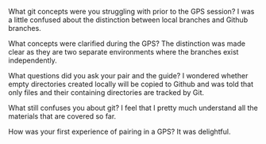 What git concepts were you struggling with prior to the GPS session?
I was a little confused about the distinction between local branches and Github branches.

What concepts were clarified during the GPS?
The distinction was made clear as they are two separate environments where the branches exist independently.

What questions did you ask your pair and the guide?
I wondered whether empty directories created locally will be copied to Github and was told that only files and their containing directories are tracked by Git.

What still confuses you about git?
I feel that I pretty much understand all the materials that are covered so far. 

How was your first experience of pairing in a GPS?
It was delightful.